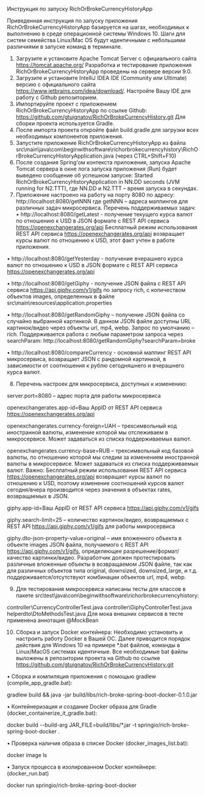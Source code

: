 Инструкция по запуску RichOrBrokeCurrencyHistoryApp

Приведенная инструкция по запуску приложения RichOrBrokeCurrencyHistoryApp базируется на шагах, необходимых к выполнению в среде операционной системы Windows 10. Шаги для систем семейства Linux/Mac OS будут идентичными с небольшими различиями в запуске команд в терминале.
1.	Загрузите и установите Apache Tomcat Server с официального сайта https://tomcat.apache.org/
Разработка и тестирование приложения RichOrBrokeCurrencyHistoryApp проведены на сервере версии 9.0.
2.	Загрузите и установите IntelliJ IDEA IDE (Community или Ultimate) версию с официального сайта https://www.jetbrains.com/idea/download/. Настройте Вашу IDE для работу с Github репозиторием.
3.	Импортируйте проект с приложением RichOrBrokeCurrencyHistoryApp по ссылке Github:
https://github.com/gtuignatov/RichOrBrokeCurrencyHistory.git
Для сборки проекта используется Gradle.
4.	После импорта проекта откройте файл build.gradle для загрузки всех необходимых компонентов приложения.
5.	Запустите приложение RichOrBrokeCurrencyHistoryApp из файла src\main\java\com\beginwithsoftware\richorbrokecurrencyhistory\RichOrBrokeCurrencyHistoryApplication.java (через CTRL+Shift+F10)
6.	После создания Spring’ом контекста приложения, запуска Apache Tomcat сервера в окне лога запуска приложения (Run) будет выведено сообщение об успешном запуске:
Started RichOrBrokeCurrencyHistoryApplication in NN.DD seconds (JVM running for N2.TTT), где NN.DD и N2.TTT – время запуска в секундах.
7.	Приложение настроено на работу на порту 8080 по адресу: http://localhost:8080/getNNN
где getNNN – адреса маппингов для различных задач микросервиса. Перечень поддерживаемых задач:
•	http://localhost:8080/getLatest - получение текущего курса валют по отношению к USD в JSON формате с REST API сервиса https://openexchangerates.org/api
Бесплатный режим использования REST API сервиса https://openexchangerates.org/api возвращает курсы валют по отношению к USD, этот факт учтен в работе приложения.

•	http://localhost:8080/getYesterday - получение вчерашнего курса валют по отношению к USD в JSON формате с REST API сервиса https://openexchangerates.org/api

•	http://localhost:8080/getGiphy - получение JSON файла с REST API сервиса https://api.giphy.com/v1/gifs по запросу rich, с количеством объектов images, определенных в файле src\main\resources\application.properties

•	http://localhost:8080/getRandomGiphy – получение JSON файла со случайно выбранной картинкой. В данном JSON файле доступны URL картинок/видео через объекты url, mp4, webp. Запрос по умолчанию – rich. Поддерживается работа с любым параметром запроса через searchParam: http://localhost:8080/getRandomGiphy?searchParam=broke

•	http://localhost:8080/compareCurrency - основной маппинг REST API микросервиса, возвращает JSON с рандомной картинкой, в зависимости от соотношения к рублю сегодняшнего и вчерашнего курса валют.

8.	Перечень настроек для микросервиса, доступных к изменению:

server.port=8080 – адрес порта для работы микросервиса

openexchangerates.app-id=Ваш AppID от REST API сервиса https://openexchangerates.org/api

openexchangerates.currency-foreign=UAH – трехсимвольный код иностранной валюты, изменение которой мы отслеживаем в микросервисе. Может задаваться из списка поддерживаемых валют.

openexchangerates.currency-base=RUB – трехсимвольный код базовой валюты, по отношению которой мы следим за изменением иностранной валюты в микросервисе. Может задаваться из списка поддерживаемых валют.
Важно: Бесплатный режим использования REST API сервиса https://openexchangerates.org/api возвращает курсы валют по отношению к USD, поэтому изменение соотношений курсов валют сегодня/вчера производится через значения в объектах rates, возвращаемых в JSON.

giphy.app-id=Ваш AppID от REST API сервиса https://api.giphy.com/v1/gifs

giphy.search-limit=25 – количество картинок/видео, возвращаемых с REST API https://api.giphy.com/v1/gifs для работы микросервиса

giphy.dto-json-property-value=original – имя вложенного объекта в объекте images JSON файла, получаемого с REST API https://api.giphy.com/v1/gifs, определяющее разрешение/формат/качество картинки/видео. Разработчик должен протестировать различные вложенные объекты в возвращаемом JSON файле, так как для различных объектов типа original, downsized, downsized_large, и т.д. поддерживается/отсутствуют комбинации объектов url, mp4, webp.

9.	Для тестирования микросервиса написаны тесты для классов в пакете
src\test\java\com\beginwithsoftware\richorbrokecurrencyhistory\:

controller\CurrencyControllerTest.java
controller\GiphyControllerTest.java
helperdto\DtoMethodsTest.java
Для мока внешних сервисов в тесте применена аннотация @MockBean

10.	Сборка и запуск Docker контейнера:
Необходимо установить и настроить работу Docker в Вашей ОС. Далее приводится порядок действия для Windows 10 на примере *.bat файлов, команды в Linux/MacOS системах идентичные. Все необходимые bat файлы выложены в репозитории проекта на Github по ссылке https://github.com/gtuignatov/RichOrBrokeCurrencyHistory.git

•	Сборка и компиляция приложения с помощью gradlew (compile_app_gradle.bat):

gradlew build && java -jar build/libs/rich-broke-spring-boot-docker-0.1.0.jar

•	Контейнеризация и создание Docker образа для Gradle (docker_containerize_it_gradle.bat):

docker build --build-arg JAR_FILE=build/libs/*.jar -t springio/rich-broke-spring-boot-docker .

•	Проверка наличия образа в списке Docker (docker_images_list.bat):

docker image ls

•	Запуск процесса в изолированном Docker контейнере: (docker_run.bat)

docker run springio/rich-broke-spring-boot-docker
